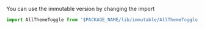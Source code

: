 You can use the immutable version by changing the import

```js static
import AllThemeToggle from '$PACKAGE_NAME/lib/immutable/AllThemeToggle';
```
